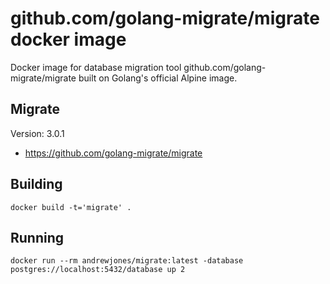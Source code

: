 # github.com/golang-migrate/migrate docker image

Docker image for database migration tool github.com/golang-migrate/migrate built on Golang's official Alpine image.

## Migrate

Version: 3.0.1

* https://github.com/golang-migrate/migrate

## Building

```
docker build -t='migrate' .
```

## Running

```
docker run --rm andrewjones/migrate:latest -database postgres://localhost:5432/database up 2
```

